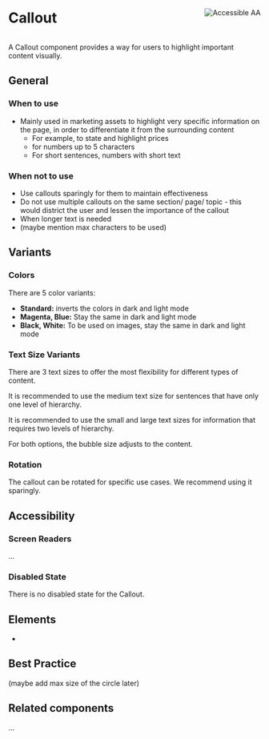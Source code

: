 <div style="display: inline-flex; align-items: center; justify-content: space-between; width: 100%;">
    <h1>Callout</h1>
    <img src="assets/aa.png" alt="Accessible AA" />
</div>

A Callout component provides a way for users to highlight important content visually.

## General

### When to use

- Mainly used in marketing assets to highlight very specific information on the page, in order to differentiate it from the surrounding content
    - For example, to state and highlight prices
    - for numbers up to 5 characters
    - For short sentences, numbers with short text

### When not to use

- Use callouts sparingly for them to maintain effectiveness
- Do not use multiple callouts on the same section/ page/ topic - this would district the user and lessen the importance of the callout
- When longer text is needed
- (maybe mention max characters to be used)

## Variants

### Colors

There are 5 color variants:

- **Standard:** inverts the colors in dark and light mode
- **Magenta, Blue:** Stay the same in dark and light mode 
- **Black, White:** To be used on images, stay the same in dark and light mode

### Text Size Variants

There are 3 text sizes to offer the most flexibility for different types of content. 

It is recommended to use the medium text size for sentences that have only one level of hierarchy.

It is recommended to use the small and large text sizes for information that requires two levels of hierarchy. 

For both options, the bubble size adjusts to the content. 

### Rotation

The callout can be rotated for specific use cases. We recommend using it sparingly.

## Accessibility

### Screen Readers

…

### Disabled State

There is no disabled state for the Callout.

## Elements

-

## Best Practice

(maybe add max size of the circle later)

## Related components

…
